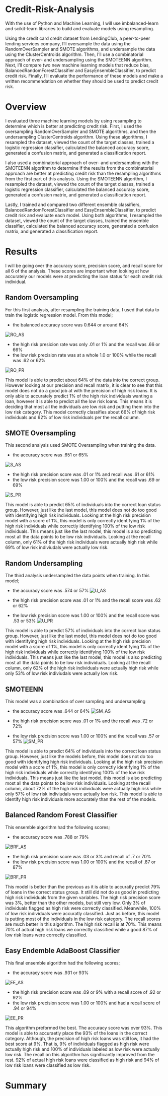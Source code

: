 # Credit-Risk-Analysis
With the use of Python and Machine Learning, I will use imbalanced-learn and scikit-learn libraries to build and evaluate models using resampling. 

Using the credit card credit dataset from LendingClub, a peer-to-peer lending services company, I’ll oversample the data using the RandomOverSampler and SMOTE algorithms, and undersample the data using the ClusterCentroids algorithm. Then, I’ll use a combinatorial approach of over- and undersampling using the SMOTEENN algorithm. Next, I’ll compare two new machine learning models that reduce bias, BalancedRandomForestClassifier and EasyEnsembleClassifier, to predict credit risk. Finally, I’ll evaluate the performance of these models and make a written recommendation on whether they should be used to predict credit risk.

# Overview
I evaluated three machine learning models by using resampling to determine which is better at predicting credit risk. First, I used the oversampling RandomOverSampler and SMOTE algorithms, and then the undersampling ClusterCentroids algorithm. Using these algorithms, I resampled the dataset, viewed the count of the target classes, trained a logistic regression classifier, calculated the balanced accuracy score, generated a confusion matrix, and generated a classification report.

I also used a combinatorial approach of over- and undersampling with the SMOTEENN algorithm to determine if the results from the combinatorial approach are better at predicting credit risk than the resampling algorithms from the first part of this analysis. Using the SMOTEENN algorithm, I resampled the dataset, viewed the count of the target classes, trained a logistic regression classifier, calculated the balanced accuracy score, generated a confusion matrix, and generated a classification report.

Lastly, I trained and compared two different ensemble classifiers, BalancedRandomForestClassifier and EasyEnsembleClassifier, to predict credit risk and evaluate each model. Using both algorithms, I resampled the dataset, viewed the count of the target classes, trained the ensemble classifier, calculated the balanced accuracy score, generated a confusion matrix, and generated a classification report.

# Results 
I will be going over the accuracy score, precision score, and recall score for all 6 of the analysis. These scores are important when looking at how accurately our models were at predicting the loan status for each credit risk individual. 

## Random Oversampling
For this first analysis, after resampling the training data, I used that data to train the logistic regression model. From this model;
- the balanced accuracy score was 0.644 or around 64%
 
 ![RO_AS](https://user-images.githubusercontent.com/105755095/192882395-36c68a17-159c-47ae-a1b7-e750d5a737d3.png)

- the high risk presicion rate was only .01 or 1% and the recall was .66 or 66%
- the low risk precision rate was at a whole 1.0 or 100% while the recall was .62 or 62%

 ![RO_PR](https://user-images.githubusercontent.com/105755095/192882827-07ffba10-8a0a-4ee4-b085-6fec20dd9136.png)

This model is able to predict about 64% of the data into the correct group. However looking at our precision and recall matrix, it is clear to see that this model does not do a good job at with the precision of high risk loans. It is only able to accurately predict 1% of the high risk individuals wanting a loan, however it is able to predict all the low risk loans. This means it is deciding that most all the individuals are low risk and putting them into the low risk category. This model correctly classifies about 66% of high risk individuals and 62% of low risk individuals per the recall column. 

## SMOTE Oversampling
This second analysis used SMOTE Oversampling when training the data.
- the accuracy score was .651 or 65%

 ![S_AS](https://user-images.githubusercontent.com/105755095/192886272-597e5fdf-2b80-4202-a709-92ae4c4e8d15.png)

- the high risk precision score was .01 or 1% and recall was .61 or 61%
- the low risk precision score was 1.00 or 100% and the recall was .69 or 69%

 ![S_PR](https://user-images.githubusercontent.com/105755095/192886309-af89d215-85aa-4bb6-b5b6-fb7d63c63346.png)

This model is able to predict 65% of individuals into the correct loan status group. However, just like the last model, this model does not do too good with identifying high risk individuals. Looking at the high risk precision model with a score of 1%, this model is only correctly identifying 1% of the high risk individuals while correctly identifying 100% of the low risk individuals. This means just like the last model, this model is also predicting most all the data points to be low risk individuals. Looking at the recall column, only 61% of the high risk individuals were actually high risk while 69% of low risk indiviudals were actually low risk.

## Random Undersampling
The third analysis undersampled the data points when training. In this model;
- the accuracy score was .574 or 57%
 ![U_AS](https://user-images.githubusercontent.com/105755095/192887574-642dbc09-e7cc-4075-9751-9c2199297f54.png)

- the high risk precision score was .01 or 1% and the recall score was .62 or 62%
- the low risk precision score was 1.00 or 100% and the recall score was .53 or 53%
 ![U_PR](https://user-images.githubusercontent.com/105755095/192887598-c932b30a-d3fd-47e3-a297-77021831e911.png)

This model is able to predict 57% of individuals into the correct loan status group. However, just like the last model, this model does not do too good with identifying high risk individuals. Looking at the high risk precision model with a score of 1%, this model is only correctly identifying 1% of the high risk individuals while correctly identifying 100% of the low risk individuals. This means just like the last model, this model is also predicting most all the data points to be low risk individuals. Looking at the recall column, only 62% of the high risk individuals were actually high risk while only 53% of low risk indiviudals were actually low risk.

## SMOTEENN 
This model was a combination of over sampling and undersampling
- the accuracy score was .644 or 64%
 ![SM_AS](https://user-images.githubusercontent.com/105755095/192888206-cb6565ff-42ad-40df-8759-0c67fbc324b1.png)

- the high risk precision score was .01 or 1% and the recall was .72 or 72%
- the low risk precision score was 1.00 or 100% and the recall was .57 or 57%
 ![SM_PR](https://user-images.githubusercontent.com/105755095/192888226-c6685605-5dc3-4f3c-8267-317e97779948.png)
 
This model is able to predict 64% of individuals into the correct loan status group. However, just like the models before, this model does not do too good with identifying high risk individuals. Looking at the high risk precision model with a score of 1%, this model is only correctly identifying 1% of the high risk individuals while correctly identifying 100% of the low risk individuals. This means just like the last model, this model is also predicting most all the data points to be low risk individuals. Looking at the recall column, about 72% of the high risk individuals were actually high risk while only 57% of low risk indiviudals were actually low risk. This model is able to identify high risk individuals more accurately than the rest of the models. 

## Balanced Random Forest Classifier
This ensemble algorithm had the following scores;
- the accuracy score was .788 or 79%

 ![BRF_AS](https://user-images.githubusercontent.com/105755095/192888889-c396fd81-3afc-4676-88cc-01098fe94c28.png)

- the high risk precision score was .03 or 3% and recall of .7 or 70%
- the low risk precision score was 1.00 or 100% and the recall of .87 or 87%

 ![BRF_PR](https://user-images.githubusercontent.com/105755095/192888902-f3c956a8-5f04-4c4e-8005-4c993de304d8.png)

This model is better than the previous as it is able to accuratly predict 79% of loans in the correct status group. It still did not do as good in predicting high risk individuals from the given variables. The high risk precision score was 3%, better than the other models, but still very low. Only 3% of individuals flagged as high risk were correctly classified. Meanwhile, 100% of low risk individuals were accuratly classified. Just as before, this model is putting most of the individuals in the low risk category. The recall scores are much better in this algorithm. The high risk recall is at 70%. This means 70% of actual high risk loans we correctly classified while a good 87% of low risk loans were correctly classified. 

## Easy Endemble AdaBoost Classifier
This final ensemble algorithm had the following scores;
- the accuracy score was .931 or 93%

 ![EE_AS](https://user-images.githubusercontent.com/105755095/192890109-9c606b2a-91f4-4d35-9863-621a9da97a8a.png)

- the high risk precision score was .09 or 9% with a recall score of .92 or 92%
- the low risk precision score was 1.00 or 100% and had a recall score of .94 or 94%

 ![EE_PR](https://user-images.githubusercontent.com/105755095/192890126-4df45a0f-6581-40b3-b3a0-2f83d6b40c5c.png)
 
 This algorithm preformed the best. The accuracy score was over 93%. This model is able to accuraetly place the 93% of the loans in the correct category. Although, the precision of high risk loans was still low, it had the best score at 9%. That is, 9% of individuals flagged as high risk were actually high risk and 100% of individuals labeled as low risk were actually low risk. The recall on this algorithm has significantly improved from the rest. 92% of actual high risk loans were classified as high risk and 94% of low risk loans were classified as low risk. 

# Summary

